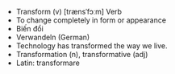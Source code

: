 - Transform (v)	[trænsˈfɔːm]	Verb
- To change completely in form or appearance
- Biến đổi
- Verwandeln (German)
- Technology has transformed the way we live.
- Transformation (n), transformative (adj)
- Latin: transformare